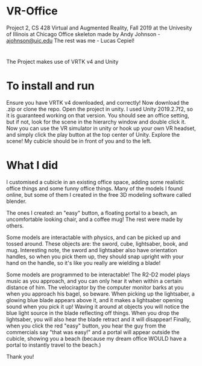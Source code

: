 # VR-Office
Project 2, CS 428 Virtual and Augmented Reality, Fall 2019 at the Univesity of Illinois at Chicago
Office skeleton made by Andy Johnson - ajohnson@uic.edu
The rest was me - Lucas Cepiel!
#
The Project makes use of VRTK v4 and Unity
# To install and run
Ensure you have VRTK v4 downloaded, and correctly! Now download the .zip or clone the repo. Open the project in unity. I used Unity 2019.2.7f2, so it is guaranteed working on that version. You should see an office setting, but if not, look for the scene in the hierarchy window and double click it. Now you can use the VR simulator in unity or hook up your own VR headset, and simply click the play button at the top center of Unity. Explore the scene! My cubicle should be in front of you and to the left.
# What I did
I customised a cubicle in an existing office space, adding some realistic office things and some funny office things. Many of the models I found online, but some of them I created in the free 3D modeling software called blender. 

The ones I created: an "easy" button, a floating portal to a beach, an uncomfortable looking chair, and a coffee mug! The rest were made by others.

Some models are interactable with physics, and can be picked up and tossed around. These objects are: the sword, cube, lightsaber, book, and mug. Interesting note, the sword and lightsaber also have orientation handles, so when you pick them up, they should snap upright with your hand on the handle, so it's like you really are wielding a blade!

Some models are programmed to be interactable! The R2-D2 model plays music as you approach, and you can only hear it when within a certain distance of him. The velociraptor by the computer monitor barks at you when you approach his bagel, so beware. When picking up the lightsaber, a glowing blue blade appears above it, and it makes a lightsaber opening sound when you pick it up! Waving it around at objects you will notice the blue light source in the blade reflecting off things. When you drop the lightsaber, you will also hear the blade retract and it will disappear! Finally, when you click the red "easy" button, you hear the guy from the commercials say "that was easy!" and a portal will appear outside the cubicle, showing you a beach (because my dream office WOULD have a portal to instantly travel to the beach.)

Thank you!

